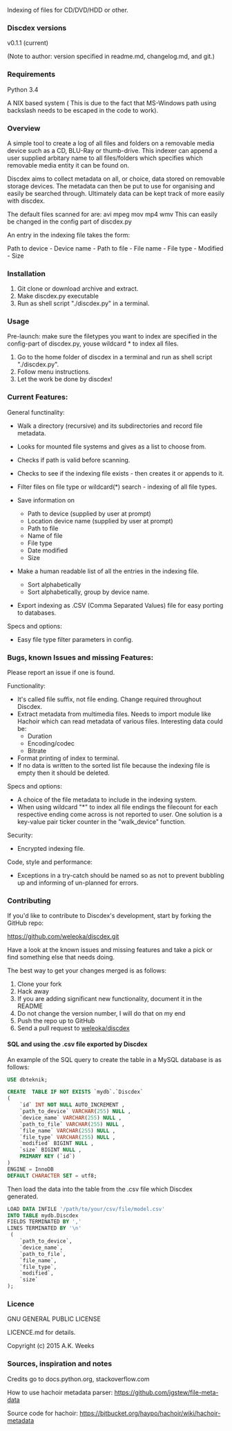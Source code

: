 Indexing of files for CD/DVD/HDD or other.



### Discdex versions
v0.1.1 (current)

(Note to author: version specified in readme.md, changelog.md, and git.)



### Requirements
Python 3.4

A NIX based system ( This is due to the fact that MS-Windows path using backslash needs to be escaped in the code to work).



### Overview
A simple tool to create a log of all files and folders on a removable media device such as a CD, BLU-Ray or thumb-drive. This indexer can append a user supplied arbitary name to all files/folders which specifies which removable media entity it can be found on.

Discdex aims to collect metadata on all, or choice, data stored on removable storage devices. The metadata can then be put to use for organising and easily be searched through. Ultimately data can be kept track of more easily with discdex.

The default files scanned for are: avi mpeg mov mp4 wmv
This can easily be changed in the config part of discdex.py

An entry in the indexing file takes the form:

Path to device - Device name - Path to file - File name - File type - Modified - Size



### Installation
1. Git clone or download archive and extract.
2. Make discdex.py executable
3. Run as shell script "./discdex.py" in a terminal.



### Usage
Pre-launch: make sure the filetypes you want to index are specified in the config-part of discdex.py, youse wildcard * to index all files.

1. Go to the home folder of discdex in a terminal and run as shell script "./discdex.py".
2. Follow menu instructions.
3. Let the work be done by discdex!


### Current Features:
General functinality:

* Walk a directory (recursive) and its subdirectories and record file metadata.
* Looks for mounted file systems and gives as a list to choose from.
* Checks if path is valid before scanning.
* Checks to see if the indexing file exists - then creates it or appends to it.
* Filter files on file type or wildcard(*) search - indexing of all file types.
* Save information on
    - Path to device (supplied by user at prompt)
    - Location device name (supplied by user at prompt)
    - Path to file
    - Name of file
    - File type
    - Date modified
    - Size

* Make a human readable list of all the entries in the indexing file.
    - Sort alphabetically
    - Sort alphabetically, group by device name.

* Export indexing as .CSV (Comma Separated Values) file for easy porting to databases.

Specs and options:

* Easy file type filter parameters in config.



### Bugs, known Issues and missing Features:

Please report an issue if one is found.

Functionality:

* It's called file suffix, not file ending. Change required throughout Discdex.
* Extract metadata from multimedia files. Needs to import module like Hachoir which can read metadata of various files. Interesting data could be:
	- Duration
	- Encoding/codec
	- Bitrate
* Format printing of index to terminal.
* If no data is written to the sorted list file because the indexing file is empty then it should be deleted.

Specs and options:

* A choice of the file metadata to include in the indexing system.
* When using wildcard "*" to index all file endings the filecount for each respective ending come across is not reported to user. One solution is a key-value pair ticker counter in the "walk_device" function.

Security:

* Encrypted indexing file.

Code, style and performance:

* Exceptions in a try-catch should be named so as not to prevent bubbling up and informing of un-planned for errors.



### Contributing

If you'd like to contribute to Discdex's development, start by forking the GitHub repo:

https://github.com/weleoka/discdex.git

Have a look at the known issues and missing features and take a pick or find something else that needs doing.

The best way to get your changes merged is as follows:

1. Clone your fork
2. Hack away
3. If you are adding significant new functionality, document it in the README
4. Do not change the version number, I will do that on my end
5. Push the repo up to GitHub
6. Send a pull request to [weleoka/discdex](https://github.com/weleoka/discdex)



#### SQL and using the .csv file exported by Discdex
An example of the SQL query to create the table in a MySQL database is as follows:

```SQL
USE dbteknik;

CREATE  TABLE IF NOT EXISTS `mydb`.`Discdex`
(
    `id` INT NOT NULL AUTO_INCREMENT ,
    `path_to_device` VARCHAR(255) NULL ,
    `device_name` VARCHAR(255) NULL ,
    `path_to_file` VARCHAR(255) NULL ,
    `file_name` VARCHAR(255) NULL ,
    `file_type` VARCHAR(255) NULL ,
    `modified` BIGINT NULL ,
    `size` BIGINT NULL ,
    PRIMARY KEY (`id`)
)
ENGINE = InnoDB
DEFAULT CHARACTER SET = utf8;
```

Then load the data into the table from the .csv file which Discdex generated.

```SQL
LOAD DATA INFILE '/path/to/your/csv/file/model.csv'
INTO TABLE mydb.Discdex
FIELDS TERMINATED BY ','
LINES TERMINATED BY '\n'
 (
    `path_to_device`,
    `device_name`,
    `path_to_file`,
    `file_name`,
    `file_type`,
    `modified`,
    `size`
);
```



### Licence

GNU GENERAL PUBLIC LICENSE

LICENCE.md for details.

Copyright (c) 2015 A.K. Weeks



### Sources, inspiration and notes
Credits go to docs.python.org, stackoverflow.com

How to use hachoir metadata parser:
https://github.com/jgstew/file-meta-data

Source code for hachoir:
https://bitbucket.org/haypo/hachoir/wiki/hachoir-metadata


